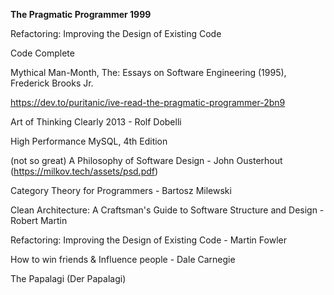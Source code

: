 **The Pragmatic Programmer 1999**

Refactoring: Improving the Design of Existing Code

Code Complete

Mythical Man-Month, The: Essays on Software Engineering (1995),  Frederick Brooks Jr.

https://dev.to/puritanic/ive-read-the-pragmatic-programmer-2bn9

Art of Thinking Clearly 2013 - Rolf Dobelli

High Performance MySQL, 4th Edition

(not so great) A Philosophy of Software Design - John Ousterhout (https://milkov.tech/assets/psd.pdf)

Category Theory for Programmers - Bartosz Milewski

Clean Architecture: A Craftsman's Guide to Software Structure and Design - Robert Martin

Refactoring: Improving the Design of Existing Code - Martin Fowler

How to win friends & Influence people - Dale Carnegie

The Papalagi (Der Papalagi)
